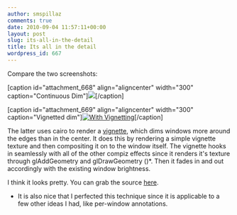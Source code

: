 ```yaml
---
author: smspillaz
comments: true
date: 2010-09-04 11:57:11+00:00
layout: post
slug: its-all-in-the-detail
title: Its all in the detail
wordpress_id: 667
---
```


Compare the two screenshots:

[caption id="attachment_668" align="aligncenter" width="300" caption="Continuous Dim"][![](http://smspillaz.files.wordpress.com/2010/09/notvignetted.png?w=300)](http://smspillaz.files.wordpress.com/2010/09/notvignetted.png)[/caption]

[caption id="attachment_669" align="aligncenter" width="300" caption="Vignetted dim"][![With Vignetting](http://smspillaz.files.wordpress.com/2010/09/vignetted.png?w=300)](http://smspillaz.files.wordpress.com/2010/09/vignetted.png)[/caption]

The latter uses cairo to render a [vignette](http://en.wikipedia.org/wiki/Vignetting), which dims windows more around the edges than in the center. It does this by rendering a simple vignette texture and then compositing it on to the window itself. The vignette hooks in seamlessly with all of the other compiz effects since it renders it's texture through glAddGeometry and glDrawGeometry ()*. Then it fades in and out accordingly with the existing window brightness.

I think it looks pretty. You can grab the source [here](http://git.compiz.org/~smspillaz/vignetting/).

* It is also nice that I perfected this technique since it is applicable to a few other ideas I had, like per-window annotations.
